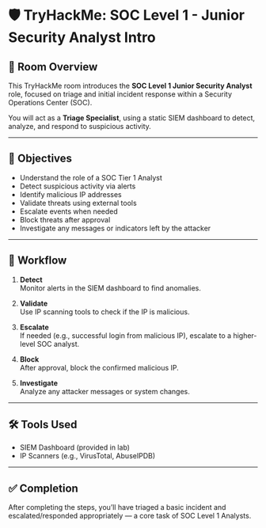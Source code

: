 # 🛡️ TryHackMe: SOC Level 1 - Junior Security Analyst Intro

## 📘 Room Overview
This TryHackMe room introduces the **SOC Level 1 Junior Security Analyst** role, focused on triage and initial incident response within a Security Operations Center (SOC).

You will act as a **Triage Specialist**, using a static SIEM dashboard to detect, analyze, and respond to suspicious activity.

---

## 🎯 Objectives

- Understand the role of a SOC Tier 1 Analyst
- Detect suspicious activity via alerts
- Identify malicious IP addresses
- Validate threats using external tools
- Escalate events when needed
- Block threats after approval
- Investigate any messages or indicators left by the attacker

---

## 🔄 Workflow

1. **Detect**  
   Monitor alerts in the SIEM dashboard to find anomalies.

2. **Validate**  
   Use IP scanning tools to check if the IP is malicious.

3. **Escalate**  
   If needed (e.g., successful login from malicious IP), escalate to a higher-level SOC analyst.

4. **Block**  
   After approval, block the confirmed malicious IP.

5. **Investigate**  
   Analyze any attacker messages or system changes.

---

## 🛠️ Tools Used

- SIEM Dashboard (provided in lab)
- IP Scanners (e.g., VirusTotal, AbuseIPDB)

---

## ✅ Completion
After completing the steps, you’ll have triaged a basic incident and escalated/responded appropriately — a core task of SOC Level 1 Analysts.
